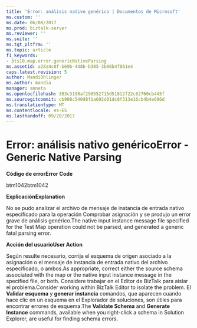 ```yaml
---
title: 'Error: análisis nativo genérico | Documentos de Microsoft'
ms.custom: ''
ms.date: 06/08/2017
ms.prod: biztalk-server
ms.reviewer: ''
ms.suite: ''
ms.tgt_pltfrm: ''
ms.topic: article
f1_keywords:
- bts10.map.error.genericNativeParsing
ms.assetid: a28a4c0f-b69b-448b-b305-3b06b4f061e4
caps.latest.revision: 5
author: MandiOhlinger
ms.author: mandia
manager: anneta
ms.openlocfilehash: 383c3198af290552715d51812f22c82760cb445f
ms.sourcegitcommit: cb908c540d8f1a692d01dc8f313e16cb4b4e696d
ms.translationtype: MT
ms.contentlocale: es-ES
ms.lasthandoff: 09/20/2017
---
```

# <a name="error---generic-native-parsing"></a><span data-ttu-id="08746-102">Error: análisis nativo genérico</span><span class="sxs-lookup"><span data-stu-id="08746-102">Error - Generic Native Parsing</span></span>
<span data-ttu-id="08746-103">**Código de error**</span><span class="sxs-lookup"><span data-stu-id="08746-103">**Error Code**</span></span>  
  
 <span data-ttu-id="08746-104">btm1042</span><span class="sxs-lookup"><span data-stu-id="08746-104">btm1042</span></span>  
  
 <span data-ttu-id="08746-105">**Explicación**</span><span class="sxs-lookup"><span data-stu-id="08746-105">**Explanation**</span></span>  
  
 <span data-ttu-id="08746-106">No se pudo analizar el archivo de mensaje de instancia de entrada nativo especificado para la operación Comprobar asignación y se produjo un error grave de análisis genérico.</span><span class="sxs-lookup"><span data-stu-id="08746-106">The native input instance message file specified for the Test Map operation could not be parsed, and generated a generic fatal parsing error.</span></span>  
  
 <span data-ttu-id="08746-107">**Acción del usuario**</span><span class="sxs-lookup"><span data-stu-id="08746-107">**User Action**</span></span>  
  
 <span data-ttu-id="08746-108">Según resulte necesario, corrija el esquema de origen asociado a la asignación o el mensaje de instancia de entrada nativo del archivo especificado, o ambos.</span><span class="sxs-lookup"><span data-stu-id="08746-108">As appropriate, correct either the source schema associated with the map or the native input instance message in the specified file, or both.</span></span> <span data-ttu-id="08746-109">Considere trabajar en el Editor de BizTalk para aislar el problema.</span><span class="sxs-lookup"><span data-stu-id="08746-109">Consider working within BizTalk Editor to isolate the problem.</span></span> <span data-ttu-id="08746-110">El **Validar esquema** y **generar instancia** comandos, que aparecen cuando hace clic en un esquema en el Explorador de soluciones, son útiles para encontrar errores de esquema.</span><span class="sxs-lookup"><span data-stu-id="08746-110">The **Validate Schema** and **Generate Instance** commands, available when you right-click a schema in Solution Explorer, are useful for finding schema errors.</span></span>